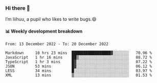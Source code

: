 ### Hi there 👋
I’m liihuu, a pupil who likes to write bugs.😄


#### 📊 Weekly development breakdown
<!--START_SECTION:waka-->

```text
From: 13 December 2022 - To: 20 December 2022

Markdown     10 hrs 23 mins  █████████████████▓░░░░░░░   70.96 %
JavaScript   1 hr 16 mins    ██▒░░░░░░░░░░░░░░░░░░░░░░   08.72 %
TypeScript   1 hr 3 mins     █▓░░░░░░░░░░░░░░░░░░░░░░░   07.22 %
JSON         53 mins         █▓░░░░░░░░░░░░░░░░░░░░░░░   06.12 %
LESS         34 mins         █░░░░░░░░░░░░░░░░░░░░░░░░   03.97 %
XML          13 mins         ▒░░░░░░░░░░░░░░░░░░░░░░░░   01.53 %
```

<!--END_SECTION:waka-->

<!--
**liihuu/liihuu** is a ✨ _special_ ✨ repository because its `README.md` (this file) appears on your GitHub profile.

Here are some ideas to get you started:

- 🔭 I’m currently working on ...
- 🌱 I’m currently learning ...
- 👯 I’m looking to collaborate on ...
- 🤔 I’m looking for help with ...
- 💬 Ask me about ...
- 📫 How to reach me: ...
- 😄 Pronouns: ...
- ⚡ Fun fact: ...
-->
